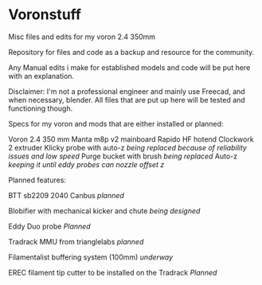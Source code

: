 # Voronstuff
Misc files and edits for my voron 2.4  350mm

Repository for files and code as a backup and resource for the community.

Any Manual edits i make for established models and code will be put here with an explanation.


Disclaimer:
I'm not a professional engineer and mainly use Freecad, and when necessary, blender.
All files that are put up here will be tested and functioning though.


Specs for my voron and mods that are either installed or planned:

Voron 2.4 350 mm
Manta m8p v2 mainboard
Rapido HF hotend
Clockwork 2 extruder
Klicky probe with auto-z                                   *being replaced because of reliability issues and low speed*
Purge bucket with brush                                    *being replaced*
Auto-z                                                     *keeping it until eddy probes can nozzle offset z*




Planned features:

BTT sb2209 2040  Canbus                                    *planned*


Blobifier with mechanical kicker and chute                 *being designed*

Eddy Duo probe                                             *Planned*

Tradrack MMU     from trianglelabs                         *planned*

Filamentalist buffering system (100mm)                     *underway*

EREC filament tip cutter to be installed on the Tradrack   *Planned*



